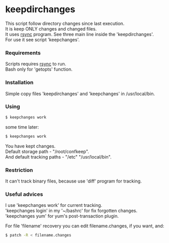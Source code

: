 # keepdirchanges

This script follow directory changes since last execution.  
It is keep ONLY changes and changed files.  
It uses [rsync](https://rsync.samba.org/) program. See three main line inside the 'keepdirchanges'.  
For use it see script 'keepchanges'.  

### Requirements

Scripts requires [rsync](https://rsync.samba.org/) to run.  
Bash only for 'getopts' function.

### Installation

Simple copy files 'keepdirchanges' and 'keepchanges' in /usr/local/bin.  

### Using

```sh
$ keepchanges work
```
some time later:
```sh
$ keepchanges work
```
You have kept changes.  
Default storage path - "/root/confkeep".  
And default tracking paths - "/etc" "/usr/local/bin".  

### Restriction

It can't track binary files, because use 'diff' program for tracking.

### Useful advices

I use 'keepchanges work' for current tracking.  
'keepchanges login' in my '~/bashrc' for fix forgotten changes.  
'keepchanges yum' for yum's post-transaction plugin.  
  
For file 'filename' recovery you can edit filename.changes, if you want, and:
```sh
$ patch -R < filename.changes
```
